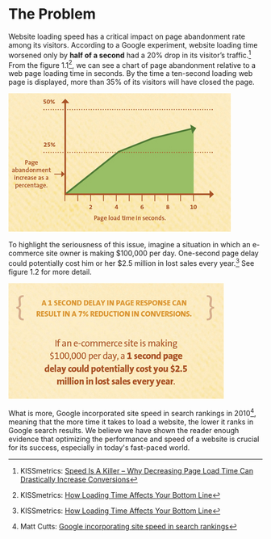 # The Problem

Website loading speed has a critical impact on page abandonment rate among its visitors. According to a Google experiment, website loading time worsened only by **half of a second** had a 20% drop in its visitor’s traffic.[^1] From the figure 1.1[^2], we can see a chart of page abandonment relative to a web page loading time in seconds. By the time a ten-second loading web page is displayed, more than 35% of its visitors will have closed the page.

![Figure 1.1: Slower page response time results in an increase in page abandonment](figures/page-abandonment-chart.png)

To highlight the seriousness of this issue, imagine a situation in which an e-commerce site owner is making $100,000 per day. One-second page delay could potentially cost him or her $2.5 million in lost sales every year.[^2] See figure 1.2 for more detail.

![Figure 1.2: What can a one-second page delay cause to your e-commerce site?](figures/kissmetrics-eshop-delay.png)

What is more, Google incorporated site speed in search rankings in 2010[^3], meaning that the more time it takes to load a website, the lower it ranks in Google search results. We believe we have shown the reader enough evidence that optimizing the performance and speed of a website is crucial for its success, especially in today's fast-paced world.


[^1]: KISSmetrics: [Speed Is A Killer – Why Decreasing Page Load Time Can Drastically Increase Conversions](https://blog.kissmetrics.com/speed-is-a-killer/)

[^2]: KISSmetrics: [How Loading Time Affects Your Bottom Line](https://blog.kissmetrics.com/loading-time/)

[^3]: Matt Cutts: [Google incorporating site speed in search rankings](https://www.mattcutts.com/blog/site-speed/)


